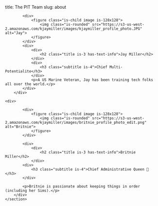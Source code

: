 title: The PIT Team
slug: about

<section class="level">
	<div>

			<div>
				<figure class="is-child image is-128x128">
					<img class="is-rounded" src="https://s3-us-west-2.amazonaws.com/kjaymiller/images/kjaymiller_profile_photo.JPG" alt="Jay">
				</figure>
			</div>
			<div>
				<div>
					<h2 class="title is-3 has-text-info">Jay Miller</h2>
				</div>
				<div>
					<h3 class="subtitle is-4">Chief Multi-Potentialite</h3>
				</div>
				<p>A US Marine Veteran, Jay has been training tech folks all over the world.</p>
			</div>
		</div>

	<div>

			<div>
				<figure class="is-child image is-128x128">
					<img class="is-rounded" src="https://s3-us-west-2.amazonaws.com/kjaymiller/images/britnie_profile_photo_edit.png" alt="Britnie">
				</figure>
			</div>

			<div>
				<div>
					<h2 class="title is-3 has-text-info">Britnie Miller</h2>
				</div>
			<div>
				<h3 class="subtitle is-4">Chief Administrative Queen 👸</h3>
			</div>

			<p>Britnie is passionate about keeping things in order (including her Sims).</p>
		</div>
	</section>
